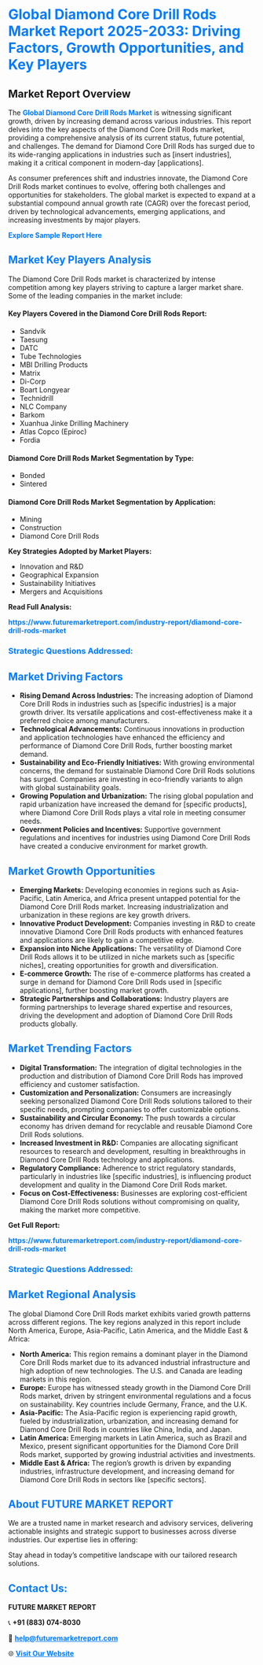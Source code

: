 <h1 style="color: #007BFF;">Global Diamond Core Drill Rods Market Report 2025-2033: Driving Factors, Growth Opportunities, and Key Players</h1>

<section id="overview">
<h2>Market Report Overview</h2>
<p>The <a href="https://www.futuremarketreport.com/industry-report/diamond-core-drill-rods-market" style="color: #007BFF; text-decoration: none;"><strong>Global Diamond Core Drill Rods Market</strong></a> is witnessing significant growth, driven by increasing demand across various industries. This report delves into the key aspects of the Diamond Core Drill Rods market, providing a comprehensive analysis of its current status, future potential, and challenges. The demand for Diamond Core Drill Rods has surged due to its wide-ranging applications in industries such as [insert industries], making it a critical component in modern-day [applications].</p>
<p>As consumer preferences shift and industries innovate, the Diamond Core Drill Rods market continues to evolve, offering both challenges and opportunities for stakeholders. The global market is expected to expand at a substantial compound annual growth rate (CAGR) over the forecast period, driven by technological advancements, emerging applications, and increasing investments by major players.</p>
</section>

<section id="overview">
<p><a href="https://www.futuremarketreport.com/request-sample/reportId=128532" style="color: #007BFF; text-decoration: none;"><strong>Explore Sample Report Here</strong></a></p>
</section>

<section id="key-players">
<h2 style="color: #007BFF;">Market Key Players Analysis</h2>
<p>The Diamond Core Drill Rods market is characterized by intense competition among key players striving to capture a larger market share. Some of the leading companies in the market include:</p>
<h4>Key Players Covered in the Diamond Core Drill Rods Report:</h4>
<ul><li>Sandvik</li><li>Taesung</li><li>DATC</li><li>Tube Technologies</li><li>MBI Drilling Products</li><li>Matrix</li><li>Di-Corp</li><li>Boart Longyear</li><li>Technidrill</li><li>NLC Company</li><li>Barkom</li><li>Xuanhua Jinke Drilling Machinery</li><li>Atlas Copco (Epiroc)</li><li>Fordia</li></ul>
<h4>Diamond Core Drill Rods Market Segmentation by Type:</h4>
<ul><li>Bonded</li><li>Sintered</li></ul>

<h4>Diamond Core Drill Rods Market Segmentation by Application:</h4>
<ul><li>Mining</li><li>Construction</li><li>Diamond Core Drill Rods</li></ul>
<p><strong>Key Strategies Adopted by Market Players:</strong></p>
<ul>
<li>Innovation and R&D</li>
<li>Geographical Expansion</li>
<li>Sustainability Initiatives</li>
<li>Mergers and Acquisitions</li>
</ul>
</section>

<section>
<p><strong>Read Full Analysis: </strong></p><a href="https://www.futuremarketreport.com/industry-report/diamond-core-drill-rods-market" style="color: #007BFF; text-decoration: none;"><strong>https://www.futuremarketreport.com/industry-report/diamond-core-drill-rods-market</strong></a>
<h3 style="color: #007BFF;">Strategic Questions Addressed:</h3>
</section>

<section id="driving-factors">
<h2 style="color: #007BFF;">Market Driving Factors</h2>
<ul>
<li><strong>Rising Demand Across Industries:</strong> The increasing adoption of Diamond Core Drill Rods in industries such as [specific industries] is a major growth driver. Its versatile applications and cost-effectiveness make it a preferred choice among manufacturers.</li>
<li><strong>Technological Advancements:</strong> Continuous innovations in production and application technologies have enhanced the efficiency and performance of Diamond Core Drill Rods, further boosting market demand.</li>
<li><strong>Sustainability and Eco-Friendly Initiatives:</strong> With growing environmental concerns, the demand for sustainable Diamond Core Drill Rods solutions has surged. Companies are investing in eco-friendly variants to align with global sustainability goals.</li>
<li><strong>Growing Population and Urbanization:</strong> The rising global population and rapid urbanization have increased the demand for [specific products], where Diamond Core Drill Rods plays a vital role in meeting consumer needs.</li>
<li><strong>Government Policies and Incentives:</strong> Supportive government regulations and incentives for industries using Diamond Core Drill Rods have created a conducive environment for market growth.</li>
</ul>
</section>

<section id="growth-opportunities">
<h2 style="color: #007BFF;">Market Growth Opportunities</h2>
<ul>
<li><strong>Emerging Markets:</strong> Developing economies in regions such as Asia-Pacific, Latin America, and Africa present untapped potential for the Diamond Core Drill Rods market. Increasing industrialization and urbanization in these regions are key growth drivers.</li>
<li><strong>Innovative Product Development:</strong> Companies investing in R&D to create innovative Diamond Core Drill Rods products with enhanced features and applications are likely to gain a competitive edge.</li>
<li><strong>Expansion into Niche Applications:</strong> The versatility of Diamond Core Drill Rods allows it to be utilized in niche markets such as [specific niches], creating opportunities for growth and diversification.</li>
<li><strong>E-commerce Growth:</strong> The rise of e-commerce platforms has created a surge in demand for Diamond Core Drill Rods used in [specific applications], further boosting market growth.</li>
<li><strong>Strategic Partnerships and Collaborations:</strong> Industry players are forming partnerships to leverage shared expertise and resources, driving the development and adoption of Diamond Core Drill Rods products globally.</li>
</ul>
</section>

<section id="trending-factors">
<h2 style="color: #007BFF;">Market Trending Factors</h2>
<ul>
<li><strong>Digital Transformation:</strong> The integration of digital technologies in the production and distribution of Diamond Core Drill Rods has improved efficiency and customer satisfaction.</li>
<li><strong>Customization and Personalization:</strong> Consumers are increasingly seeking personalized Diamond Core Drill Rods solutions tailored to their specific needs, prompting companies to offer customizable options.</li>
<li><strong>Sustainability and Circular Economy:</strong> The push towards a circular economy has driven demand for recyclable and reusable Diamond Core Drill Rods solutions.</li>
<li><strong>Increased Investment in R&D:</strong> Companies are allocating significant resources to research and development, resulting in breakthroughs in Diamond Core Drill Rods technology and applications.</li>
<li><strong>Regulatory Compliance:</strong> Adherence to strict regulatory standards, particularly in industries like [specific industries], is influencing product development and quality in the Diamond Core Drill Rods market.</li>
<li><strong>Focus on Cost-Effectiveness:</strong> Businesses are exploring cost-efficient Diamond Core Drill Rods solutions without compromising on quality, making the market more competitive.</li>
</ul>
</section>

<section>
<p><strong>Get Full Report: </strong></p><a href="https://www.futuremarketreport.com/industry-report/diamond-core-drill-rods-market" style="color: #007BFF; text-decoration: none;"><strong>https://www.futuremarketreport.com/industry-report/diamond-core-drill-rods-market</strong></a>
<h3 style="color: #007BFF;">Strategic Questions Addressed:</h3>
</section>


<section id="regional-analysis">
<h2 style="color: #007BFF;">Market Regional Analysis</h2>
<p>The global Diamond Core Drill Rods market exhibits varied growth patterns across different regions. The key regions analyzed in this report include North America, Europe, Asia-Pacific, Latin America, and the Middle East & Africa:</p>
<ul>
<li><strong>North America:</strong> This region remains a dominant player in the Diamond Core Drill Rods market due to its advanced industrial infrastructure and high adoption of new technologies. The U.S. and Canada are leading markets in this region.</li>
<li><strong>Europe:</strong> Europe has witnessed steady growth in the Diamond Core Drill Rods market, driven by stringent environmental regulations and a focus on sustainability. Key countries include Germany, France, and the U.K.</li>
<li><strong>Asia-Pacific:</strong> The Asia-Pacific region is experiencing rapid growth, fueled by industrialization, urbanization, and increasing demand for Diamond Core Drill Rods in countries like China, India, and Japan.</li>
<li><strong>Latin America:</strong> Emerging markets in Latin America, such as Brazil and Mexico, present significant opportunities for the Diamond Core Drill Rods market, supported by growing industrial activities and investments.</li>
<li><strong>Middle East & Africa:</strong> The region’s growth is driven by expanding industries, infrastructure development, and increasing demand for Diamond Core Drill Rods in sectors like [specific sectors].</li>
</ul>
</section>

<footer>
<h2 style="color: #007BFF;">About FUTURE MARKET REPORT</h2>
<p>We are a trusted name in market research and advisory services, delivering actionable insights and strategic support to businesses across diverse industries. Our expertise lies in offering:</p>

<p>Stay ahead in today’s competitive landscape with our tailored research solutions.</p>

<h2 style="color: #007BFF;">Contact Us:</h2>
<p><strong>FUTURE MARKET REPORT</strong></p>
<p>📞 <strong>+91 (883) 074-8030</strong></p>
<p>📧 <strong><a href="mailto:help@futuremarketreport.com" style="color: #007BFF;">help@futuremarketreport.com</a></strong></p>
<p>🌐 <strong><a href="https://www.futuremarketreport.com/" style="color: #007BFF;">Visit Our Website</a></strong></p>
</footer>